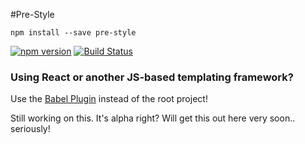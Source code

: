 #Pre-Style

```
npm install --save pre-style
```

[![npm version](https://badge.fury.io/js/pre-style.svg)](http://badge.fury.io/js/pre-style)
[![Build Status](https://travis-ci.org/soluml/pre-style.svg?branch=master)](https://travis-ci.org/soluml/pre-style)

### Using React or another JS-based templating framework?
Use the [Babel Plugin](https://github.com/soluml/babel-plugin-pre-style) instead of the root project!

Still working on this. It's alpha right? Will get this out here very soon.. seriously!
